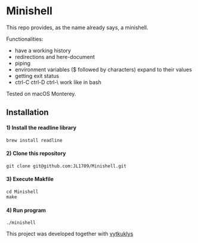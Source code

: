 # Minishell
This repo provides, as the name already says, a minishell.  

Functionalities:
- have a working history
- redirections and here-document
- piping
- environment variables ($ followed by characters) expand to their values
- getting exit status
- ctrl-C ctrl-D ctrl-\ work like in bash

Tested on macOS Monterey.

## Installation

#### 1) Install the readline library
```
brew install readline
```

#### 2) Clone this repository 
```
git clone git@github.com:JL1709/Minishell.git
```

#### 3) Execute Makfile
```
cd Minishell
make
```

#### 4)  Run program
```
./minishell
```
This project was developed together with <a href="https://github.com/vytkuklys">vytkuklys</a>

